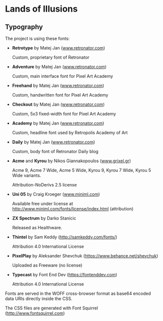 # Lands of Illusions

## Typography

The project is using these fonts:

- **Retrotype** by Matej Jan (www.retronator.com)

  Custom, proprietary font of Retronator

- **Adventure** by Matej Jan (www.retronator.com)

  Custom, main interface font for Pixel Art Academy

- **Freehand** by Matej Jan (www.retronator.com)

  Custom, handwritten font for Pixel Art Academy

- **Checkout** by Matej Jan (www.retronator.com)

  Custom, 5x3 fixed-width font for Pixel Art Academy

- **Academy** by Matej Jan (www.retronator.com)

  Custom, headline font used by Retropolis Academy of Art
  
- **Daily** by Matej Jan (www.retronator.com)

  Custom, body font of Retronator Daily blog

- **Acme** and **Kyrou** by Nikos Giannakopoulos (www.grixel.gr)

  Acme 9, Acme 7 Wide, Acme 5 Wide, Kyrou 9, Kyrou 7 Wide, Kyrou 5 Wide variants.

  Attribution-NoDerivs 2.5 license

- **Uni 05** by Craig Kroeger (www.miniml.com)

  Available free under license at http://www.miniml.com/fonts/license/index.html (attribution)
  
- **ZX Spectrum** by Darko Stanicic

  Released as Healthware. 
  
- **Thintel** by Sam Keddy (http://samkeddy.com/fonts/)

  Attribution 4.0 International License

- **PixelPlay** by Aleksander Shevchuk (https://www.behance.net/shevchuk)

  Uploaded as Freeware (no license)

- **Typecast** by Font End Dev (https://fontenddev.com)

  Attribution 4.0 International License

Fonts are served in the WOFF cross-browser format as base64 encoded data URIs directly inside the CSS.

The CSS files are generated with Font Squirrel (http://www.fontsquirrel.com)

